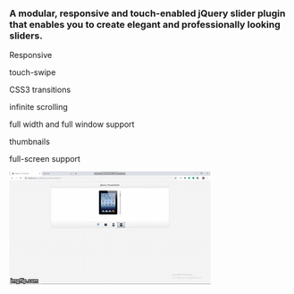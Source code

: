 ### A modular, responsive and touch-enabled jQuery slider plugin that enables you to create elegant and professionally looking sliders.


Responsive

touch-swipe

CSS3 transitions

infinite scrolling

full width and full window support

thumbnails

full-screen support

<a href="https://github.com/kuldipv3/Apple-Style-Slider/blob/master/34fv7t"><img src="https://github.com/kuldipv3/Apple-Style-Slider/blob/master/34fv7t.gif" title="made at imgflip.com"/></a>
